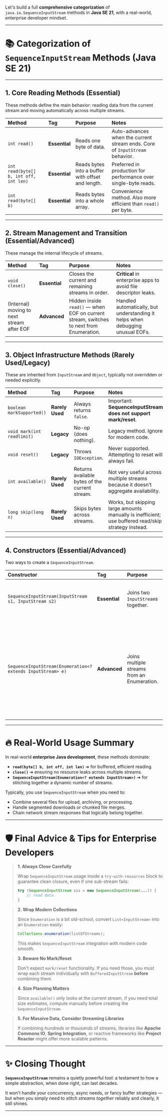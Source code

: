 Let's build a full **comprehensive categorization** of `java.io.SequenceInputStream` methods in **Java SE 21**, with a real-world, enterprise developer mindset.

---

# 📚 Categorization of `SequenceInputStream` Methods (Java SE 21)

---

## **1. Core Reading Methods (Essential)**

These methods define the main behavior: reading data from the current stream and moving automatically across multiple streams.

| Method | Tag | Purpose | Notes |
|:---|:---|:---|:---|
| `int read()` | **Essential** | Reads one byte of data. | Auto-advances when the current stream ends. Core of `InputStream` behavior. |
| `int read(byte[] b, int off, int len)` | **Essential** | Reads bytes into a buffer with offset and length. | Preferred in production for performance over single-byte reads. |
| `int read(byte[] b)` | **Essential** | Reads bytes into a whole array. | Convenience method. Also more efficient than `read()` per byte. |

---
## **2. Stream Management and Transition (Essential/Advanced)**

These manage the internal lifecycle of streams.

| Method | Tag | Purpose | Notes |
|:---|:---|:---|:---|
| `void close()` | **Essential** | Closes the current and remaining streams in order. | **Critical** in enterprise apps to avoid file descriptor leaks. |
| (Internal) moving to next stream after EOF | **Advanced** | Hidden inside `read()` — when EOF on current stream, switches to next from Enumeration. | Handled automatically, but understanding it helps when debugging unusual EOFs. |

---
## **3. Object Infrastructure Methods (Rarely Used/Legacy)**

These are inherited from `InputStream` and `Object`, typically not overridden or needed explicitly.

| Method | Tag | Purpose | Notes |
|:---|:---|:---|:---|
| `boolean markSupported()` | **Rarely Used** | Always returns `false`. | Important: **SequenceInputStream does not support mark/reset**. |
| `void mark(int readlimit)` | **Legacy** | No-op (does nothing). | Legacy method. Ignore for modern code. |
| `void reset()` | **Legacy** | Throws `IOException`. | Never supported. Attempting to reset will always fail. |
| `int available()` | **Rarely Used** | Returns available bytes of the current stream. | Not very useful across multiple streams because it doesn’t aggregate availability. |
| `long skip(long n)` | **Rarely Used** | Skips bytes across streams. | Works, but skipping large amounts manually is inefficient; use buffered read/skip strategy instead. |

---
## **4. Constructors (Essential/Advanced)**

Two ways to create a `SequenceInputStream`.

| Constructor | Tag | Purpose | Notes |
|:---|:---|:---|:---|
| `SequenceInputStream(InputStream s1, InputStream s2)` | **Essential** | Joins two `InputStream`s together. | Easy and most common usage in small applications. |
| `SequenceInputStream(Enumeration<? extends InputStream> e)` | **Advanced** | Joins multiple streams from an Enumeration. | Used in enterprise apps (batch file processing, multi-segment streams). Careful: `Enumeration` is old-style API, consider wrapping lists if needed. |

---

# 🔥 **Real-World Usage Summary**

In real-world **enterprise Java development**, these methods dominate:

- **`read(byte[] b, int off, int len)`** ➔ for buffered, efficient reading.
- **`close()`** ➔ ensuring no resource leaks across multiple streams.
- **`SequenceInputStream(Enumeration<? extends InputStream>)`** ➔ for stitching together a dynamic number of streams.

Typically, you use `SequenceInputStream` when you need to:
- Combine several files for upload, archiving, or processing.
- Handle segmented downloads or chunked file merges.
- Chain network stream responses that logically belong together.

---

# 🛡️ **Final Advice & Tips for Enterprise Developers**

> **1. Always Close Carefully**
>
> Wrap `SequenceInputStream` usage inside a `try-with-resources` block to guarantee clean closure, even if one sub-stream fails:
> ```java
> try (SequenceInputStream sis = new SequenceInputStream(...)) {
>     // read data
> }
> ```

> **2. Wrap Modern Collections**
>
> Since `Enumeration` is a bit old-school, convert `List<InputStream>` into an `Enumeration` easily:
> ```java
> Collections.enumeration(listOfStreams);
> ```
> This makes `SequenceInputStream` integration with modern code smooth.

> **3. Beware No Mark/Reset**
>
> Don't expect `mark/reset` functionality. If you need those, you must wrap each stream individually with `BufferedInputStream` **before** combining them.

> **4. Size Planning Matters**
>
> Since `available()` only looks at the current stream, if you need total size estimates, compute manually before creating the `SequenceInputStream`.

> **5. For Massive Data, Consider Streaming Libraries**
>
> If combining *hundreds* or *thousands* of streams, libraries like **Apache Commons IO**, **Spring Integration**, or reactive frameworks like **Project Reactor** might offer more scalable patterns.

---

# ✨ **Closing Thought**

**`SequenceInputStream`** remains a quietly powerful tool: a testament to how a simple abstraction, when done right, can last decades.

It won't handle your concurrency, async needs, or fancy buffer strategies — but when you simply need to *stitch streams together* reliably and clearly, it still shines.

---
